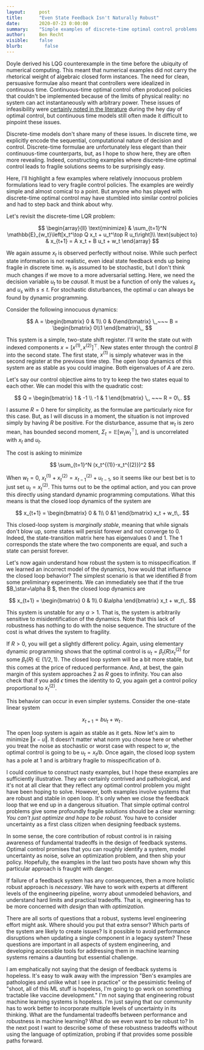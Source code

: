 ```yaml
---
layout:     post
title:      "Even State Feedback Isn't Naturally Robust"
date:       2020-07-23 0:00:00
summary:    "Simple examples of discrete-time optimal control problems where even state feedback pushes you into fragile policies."
author:     Ben Recht
visible:    false
blurb: 		  false
---
```

Doyle derived his LQG counterexample in the time before the ubiquity of numerical computing. This meant that numerical examples did not carry the rhetorical weight of algebraic closed form instances. The need for clean, persuasive formulae also meant that controllers were idealized in continuous time. Continuous-time optimal control often produced policies that couldn't be implemented because of the limits of physical reality: no system can act instantaneously with arbitrary power. These issues of infeasibility were [certainly noted in the literature](https://ieeexplore.ieee.org/document/1099822/) during the hey day of optimal control, but continuous time models still often made it difficult to pinpoint these issues.

Discrete-time models don't share many of these issues. In discrete time, we explicitly encode the sequential, computational nature of decision and control. Discrete-time formulae are unfortunately less elegant than their continuous-time counterparts, but, as I hope to show here, they are often more revealing. Indeed, constructing examples where discrete-time optimal control leads to fragile solutions seems to be surprisingly easy.

Here, I'll highlight a few examples where relatively innocuous problem formulations lead to very fragile control policies. The examples are weirdly simple and almost comical to a point. But anyone who has played with discrete-time optimal control may have stumbled into similar control policies and had to step back and think about why.

Let's revisit the discrete-time LQR problem:

$$
	\begin{array}{ll} \text{minimize} & \sum_{t=1}^N \mathbb{E}_{w_t}\left[x_t^\top Q x_t + u_t^\top R u_t\right]\\
	\text{subject to} & x_{t+1} = A x_t + B u_t + w_t
	\end{array}
$$

We again assume $x_t$ is observed perfectly without noise. While such perfect state information is not realistic, even ideal state feedback ends up being fragile in discrete time. $w_t$ is assumed to be stochastic, but I don't think much changes if we move to a more adversarial setting. Here, we need the decision variable $u_t$ to be _causal_. It must be a function of only the values $x_s$ and $u_s$ with $s\leq t$. For stochastic disturbances, the optimal $u$ can always be found by dynamic programming.

Consider the following innocuous dynamics:

$$
	A = \begin{bmatrix} 0 & 1\\ 0 & 0\end{bmatrix} \,,~~~ B = \begin{bmatrix} 0\\1 \end{bmatrix}\,,
$$

This system is a simple, two-state shift register. I'll write the state out with indexed components $x=[x^{(1)},x^{(2)}]^\top$. New states enter through the control $B$ into the second state. The first state, $x^{(1)}$ is simply whatever was in the second register at the previous time step. The open loop dynamics of this system are as stable as you could imagine. Both eigenvalues of $A$ are zero.

Let's say our control objective aims to try to keep the two states equal to each other. We can model this with the quadratic cost:

$$
	Q = \begin{bmatrix} 1 & -1 \\ -1 & 1 \end{bmatrix} \,, ~~~ R = 0\,.
$$

I assume $R=0$ here for simplicity, as the formulae are particularly nice for this case. But, as I will discuss in a moment, the situation is not improved simply by having $R$ be positive. For the disturbance, assume that $w_t$ is zero mean, has bounded second moment, $\Sigma_t = \mathbb{E}[w_t w_t^\top]$, and is uncorrelated with $x_t$ and $u_t$.

The cost is asking to minimize

$$
	\sum_{t=1}^N (x_t^{(1)}-x_t^{(2)})^2
$$

When $w_t=0$, $x_t^{(1)}+x_t^{(2)} = x_{t-1}^{(2)}+u_{t-1}$, so it seems like our best bet is to just set $u_{t}=x_t^{(2)}$. This turns out to be the optimal action, and you can prove this directly using standard dynamic programming computations. What this means is that the closed loop dynamics of the system are

$$
	x_{t+1} = \begin{bmatrix} 0 & 1\\ 0 &1 \end{bmatrix} x_t + w_t\,.
$$

This closed-loop system is _marginally stable_, meaning that while signals don't blow up, some states will persist forever and not converge to $0$. Indeed, the state-transition matrix here has eigenvalues $0$ and $1$. The $1$ corresponds the state where the two components are equal, and such a state can persist forever.

Let's now again understand how robust the system is to misspecification. If we learned an incorrect model of the dynamics, how would that influence the closed loop behavior? The simplest scenario is that we identified $B$ from some preliminary experiments. We can immediately see that if the true $B_\star=\alpha B $, then the closed loop dynamics are

$$
	x_{t+1} = \begin{bmatrix} 0 & 1\\ 0 &\alpha \end{bmatrix} x_t + w_t\,.
$$

This system is unstable for any $\alpha>1$. That is, the system is arbitrarily sensitive to misidentification of the dynamics. Note that this lack of robustness has nothing to do with the noise sequence. The structure of the cost is what drives the system to fragility.

If $R>0$, you will get a slightly different policy. Again, using elementary dynamic programming shows that the optimal control is $u_t=\beta_t(R) x_t^{(2)}$ for some $\beta_t(R) \in (1/2,1)$. The closed loop system will be a bit more stable, but this comes at the price of reduced performance. And, at best, the gain margin of this system approaches $2$ as $R$ goes to infinity. You can also check that if you add $\epsilon$ times the identity to $Q$, you again get a control policy proportional to $x_t^{(2)}$.

This behavior can occur in even simpler systems. Consider the one-state linear system

$$
x_{t+1}= b u_t+w_t\,.
$$

The open loop system is again as stable as it gets. Now let's aim to minimize $\Vert x-u \Vert$. It doesn't matter what norm you choose here or whether you treat the noise as stochastic or worst case with respect to $w$, the optimal control is going to be $u_t = x_t/b$. Once again, the closed loop system has a pole at $1$ and is arbitrary fragile to misspecification of $b$.

I could continue to construct nasty examples, but I hope these examples are sufficiently illustrative. They are certainly contrived and pathological, and it's not at all clear that they reflect any optimal control problem you might have been hoping to solve. However, both examples involve systems that are robust and stable in open loop. It's only when we close the feedback loop that we end up in a dangerous situation. That simple optimal control problems give some profoundly fragile solutions should be a clear warning: _You can't just optimize and hope to be robust._ You have to consider uncertainty as a first class citizen when designing feedback systems.

In some sense, the core contribution of robust control is in raising awareness of fundamental tradeoffs in the design of feedback systems. Optimal control promises that you can roughly identify a system, model uncertainty as noise, solve an optimization problem,  and then ship your policy. Hopefully, the examples in the last two posts have shown why this particular approach is fraught with danger.

If failure of a feedback system has any consequences, then a more holistic robust approach is _necessary_. We have to work with experts at different levels of the engineering pipeline, worry about unmodeled behaviors, and understand hard limits and practical tradeoffs. That is, engineering has to be more concerned with _design_ than with _optimization._

There are all sorts of questions that a robust, systems level engineering effort might ask. Where should you put that extra sensor? Which parts of the system are likely to create issues? Is it possible to avoid performance disruptions when updating a single component in a legacy system? These questions are important in all aspects of system engineering, and developing accessible tools for addressing them in machine learning systems remains a daunting but essential challenge.

I am emphatically not saying that the design of feedback systems is hopeless. It's easy to walk away with the impression "Ben's examples are pathologies and unlike what I see in practice" or the pessimistic feeling of "shoot, all of this ML stuff is hopeless, I'm going to go work on something tractable like vaccine development." I'm not saying that engineering robust machine learning systems is hopeless. I'm just saying that our community has to work better to incorporate multiple levels of uncertainty in its thinking. What are the fundamental tradeoffs between performance and robustness in machine learning? What do we even want to be robust to? In the next post I want to describe some of these robustness tradeoffs without using the language of optimization, probing if that provides some possible paths forward.
